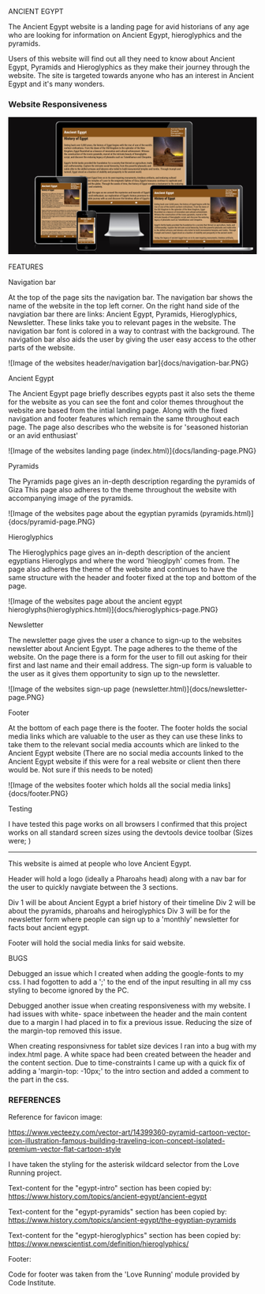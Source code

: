 ANCIENT EGYPT

The Ancient Egypt website is a landing page for avid historians of any age who are looking for information on Ancient Egypt, hieroglyphics and the pyramids.

Users of this website will find out all they need to know about Ancient Egypt, Pyramids and Hieroglyphics as they make their journey through the website. The site is targeted towards anyone who has an interest in Ancient Egypt and it's many wonders. 

### Website Responsiveness

![Image of my website shown through varied view ports](docs/AmI-responsive.PNG)

FEATURES

Navigation bar

At the top of the page sits the navigation bar. The navigation bar shows the name of the website in the top left corner.
On the right hand side of the navgiation bar there are links: Ancient Egypt, Pyramids, Hieroglyphics, Newsletter. These links take you to relevant pages in the website.
The navigation bar font is colored in a way to contrast with the background. The navigation bar also aids the user by giving the user easy access to the other parts of the website.

![Image of the websites header/navigation bar]{docs/navigation-bar.PNG}

Ancient Egypt

The Ancient Egypt page briefly describes egypts past it also sets the theme for the website as you can see
the font and color themes throughout the website are based from the intial landing page. Along with the fixed
navigation and footer features which remain the same throughout each page.
The page also describes who the website is for 'seasoned historian or an avid enthusiast'

![Image of the websites landing page (index.html)]{docs/landing-page.PNG}

Pyramids

The Pyramids page gives an in-depth description regarding the pyramids of Giza
This page also adheres to the theme throughout the website with accompanying image of the pyramids.

![Image of the websites page about the egyptian pyramids (pyramids.html)]{docs/pyramid-page.PNG}

Hieroglyphics

The Hieroglyphics page gives an in-depth description of the ancient egyptians Hieroglyps and where the word 
'hieoglpyh' comes from.
The page also adheres the theme of the website and continues to have the same structure with the header and footer fixed at the top and bottom of the page. 

![Image of the websites page about the ancient egypt hieroglyphs(hieroglyphics.html)]{docs/hieroglyphics-page.PNG}

Newsletter

The newsletter page gives the user a chance to sign-up to the websites newsletter about Ancient Egypt.
The page adheres to the theme of the website.
On the page there is a form for the user to fill out asking for their first and last name and their email address.
The sign-up form is valuable to the user as it gives them opportunity to sign up to the newsletter.

![Image of the websites sign-up page (newsletter.html)]{docs/newsletter-page.PNG}

Footer

At the bottom of each page there is the footer.
The footer holds the social media links which are valuable to the user as they can use these links 
to take them to the relevant social media accounts which are linked to the Ancient Egypt website
(There are no social media accounts linked to the Ancient Egypt website if this were for a real
website or client then there would be. Not sure if this needs to be noted)

![Image of the websites footer which holds all the social media links]{docs/footer.PNG}

Testing

I have tested this page works on all browsers
I confirmed that this project works on all standard screen sizes using the devtools device toolbar
(Sizes were; )

--------------------------------------------------------------------------------------------
This website is aimed at people who love Ancient Egypt. 

Header will hold a logo (ideally a Pharoahs head) along with a nav bar for the user to quickly
navgiate between the 3 sections.

Div 1 will be about Ancient Egypt a brief history of their timeline
Div 2 will be about the pyramids, pharoahs and heiroglyphics
Div 3 will be for the newsletter form where people can sign up to a 'monthly' newsletter for facts bout ancient egypt.

Footer will hold the social media links for said website. 


BUGS

Debugged an issue which I created when adding the google-fonts to my css. 
I had fogotten to add a ';' to the end of the input resulting in all my css styling 
to become ignored by the PC.

Debugged another issue when creating responsiveness with my website. I had issues with white-
space inbetween the header and the main content due to a margin I had placed in to fix a previous issue. Reducing the size of the margin-top removed this issue.

When creating responsivness for tablet size devices I ran into a bug with my index.html page. A white space had been created between the header and the content section. Due to time-constraints I came up with a quick fix of adding a 'margin-top: -10px;' to the intro section and added a comment to the part in the css.


### REFERENCES ###

Reference for favicon image:

https://www.vecteezy.com/vector-art/14399360-pyramid-cartoon-vector-icon-illustration-famous-building-traveling-icon-concept-isolated-premium-vector-flat-cartoon-style

I have taken the styling for the asterisk wildcard selector from the Love Running project.

Text-content for the "egypt-intro" section has been copied by: 
https://www.history.com/topics/ancient-egypt/ancient-egypt

Text-content for the "egypt-pyramids" section has been copied by:
https://www.history.com/topics/ancient-egypt/the-egyptian-pyramids

Text-content for the "egypt-hieroglyphics" section has been copied by:
https://www.newscientist.com/definition/hieroglyphics/



Footer:

Code for footer was taken from the 'Love Running' module provided by Code Institute.